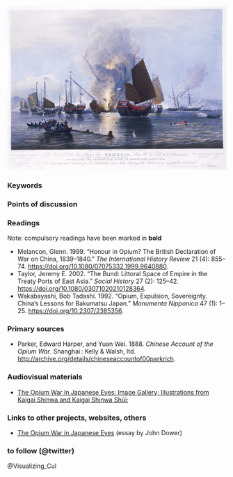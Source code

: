 ![The East India Company steamship Nemesis (right background) destroying Chinese war junks during the Second Battle of Chuenpi, 7 January 1841](images/1841_0792_nemesis_jm_nmm.jpg)

### Keywords


### Points of discussion


### Readings
Note: compulsory readings have been marked in **bold**

* Melancon, Glenn. 1999. “Honour in Opium? The British Declaration of War on China, 1839–1840.” *The International History Review* 21 (4): 855–74. https://doi.org/10.1080/07075332.1999.9640880.
* Taylor, Jeremy E. 2002. “The Bund: Littoral Space of Empire in the Treaty Ports of East Asia.” *Social History* 27 (2): 125–42. https://doi.org/10.1080/03071020210128364.
* Wakabayashi, Bob Tadashi. 1992. “Opium, Expulsion, Sovereignty. China’s Lessons for Bakumatsu Japan.” *Monumenta Nipponica* 47 (1): 1–25. https://doi.org/10.2307/2385356.

### Primary sources

* Parker, Edward Harper, and Yuan Wei. 1888. *Chinese Account of the Opium War*. Shanghai : Kelly & Walsh, ltd. http://archive.org/details/chineseaccountof00parkrich.

### Audiovisual materials

* [The Opium War in Japanese Eyes: Image Gallery; Illustrations from Kaigai Shinwa and Kaigai Shinwa Shūi](https://ocw.mit.edu/ans7870/21f/21f.027/opium_wars_japan/oje_gallery.html); 

### Links to other projects, websites, others

* [The Opium War in Japanese Eyes](https://ocw.mit.edu/ans7870/21f/21f.027/opium_wars_japan/index.html) (essay by John Dower)

### to follow (@twitter)
@Visualizing_Cul
